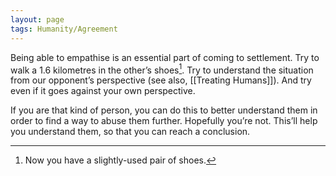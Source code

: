 ```yaml
---
layout: page
tags: Humanity/Agreement 
---
```


Being able to empathise is an essential part of coming to settlement. Try to walk a 1.6 kilometres in the other’s shoes[^1]. Try to understand the situation from our opponent’s perspective (see also, [[Treating Humans]]). And try even if it goes against your own perspective.

If you are that kind of person, you can do this to better understand them in order to find a way to abuse them further. Hopefully you’re not. This’ll help you understand them, so that you can reach a conclusion.

[^1]: Now you have a slightly-used pair of shoes.